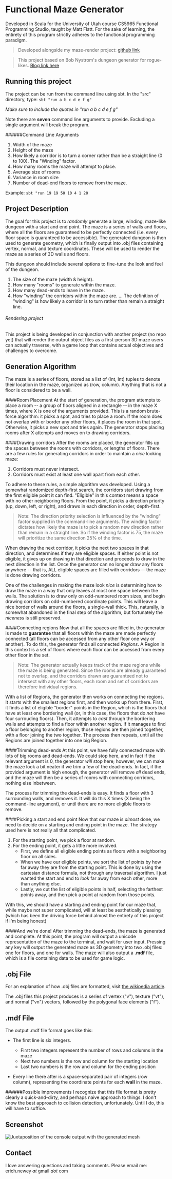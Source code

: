 Functional Maze Generator
======
Developed in Scala for the University of Utah course CS5965 Functional Programming Studio, taught by Matt Flatt.
For the sake of learning, the entirety of this program strictly adheres to the functional programming paradigm.

> Developed alongside my maze-render project: [github link](https://github.com/enewey/maze-render)

> This project based on Bob Nystrom's dungeon generator for rogue-likes. [Blog link here](http://journal.stuffwithstuff.com/2014/12/21/rooms-and-mazes/)


Running this project
------
The project can be run from the command line using sbt. In the "src" directory, type:
`sbt "run a b c d e f g"`

*Make sure to include the quotes in "run a b c d e f g"*

Note there are **seven** command line arguments to provide. Excluding a single argument will break the program. 

######Command Line Arguments
1. Width of the maze
2. Height of the maze
3. How likely a corridor is to turn a corner rather than be a straight line (0 to 100). The "Winding" factor.
4. How many rooms the maze will attempt to place.
5. Average size of rooms
6. Variance in room size
7. Number of dead-end floors to remove from the maze.

Example: `sbt "run 19 19 50 10 4 1 20`


Project Description
------
The goal for this project is to *randomly* generate a large, winding, maze-like dungeon with a start and end point. The maze is a series of walls and floors, where all the floors are guaranteed to be perfectly connected (i.e. every floor space is guaranteed to be accessible). The generated dungeon is then used to generate geometry, which is finally output into .obj files containing vertex, normal, and texture coordinates. These will be used to render the maze as a series of 3D walls and floors.

This dungeon should include several options to fine-tune the look and feel of the dungeon.

1. The size of the maze (width & height).
2. How many "rooms" to generate within the maze.
3. How many dead-ends to leave in the maze.
4. How "winding" the corridors within the maze are.
... The definition of "winding" is how likely a corridor is to turn rather than remain a straight line.

###### Rendering project
This project is being developed in conjunction with another project (no repo yet) that will render the output object files as a first-person 3D maze users can actually traverse, with a game loop that contains actual objectives and challenges to overcome.


Generation Algorithm
------
The maze is a series of floors, stored as a list of (Int, Int) tuples to denote their location in the maze, organized as (row, column). Anything that is not a floor is considered to be a wall. 

####Room Placement
At the start of generation, the program attempts to place a room -- a group of floors aligned in a rectangle -- in the maze X times, where X is one of the arguments provided. This is a random brute-force algorithm: it picks a spot, and tries to place a room. If the room does not overlap with or border any other floors, it places the room in that spot. Otherwise, it picks a new spot and tries again. The generator stops placing rooms after X attempts and moves on to drawing corridors.

####Drawing corridors
After the rooms are placed, the generator fills up the spaces between the rooms with corridors, or lengths of floors. There are a few rules for generating corridors in order to maintain a *nice* looking maze:

1. Corridors must never intersect.
2. Corridors must exist at least one wall apart from each other.

To adhere to these rules, a simple algorithm was developed. Using a somewhat randomized depth-first search, the corridors start drawing from the first eligible point it can find. "Eligible" in this context means a space with no other neighboring floors. From the point, it picks a direction priority (up, down, left, or right), and draws in each direction in order, depth-first.
> Note: The direction priority selection is influenced by the "winding" factor supplied in the command-line arguments. The winding factor dictates how likely the maze is to pick a random new direction rather than remain in a straight line. So if the winding factor is 75, the maze will prioritize the same direction 25% of the time.

When drawing the next corridor, it picks the next two spaces in that direction, and determines if they are eligible spaces. If either point is not eligible, it gives up on drawing in that direction and proceeds to draw in the next direction in the list. Once the generator can no longer draw any floors anywhere -- that is, ALL eligible spaces are filled with corridors -- the maze is done drawing corridors.

One of the challenges in making the maze look *nice* is determining how to draw the maze in a way that only leaves at most one space between the walls. The solution is to draw only on odd-numbered room sizes, and begin drawing corridors on odd-numbered coordinate points. This will leave a nice border of walls around the floors, a single-wall thick. This, naturally, is somewhat abandoned in the final step of the algorithm, but fortunately the *niceness* is still preserved.

####Connecting regions
Now that all the spaces are filled in, the generator is made to **guarantee** that all floors within the maze are made perfectly connected (all floors can be accessed from any other floor one way or another). To do this, the generator finds all connected *Regions*. A Region in this context is a set of floors where each floor can be accessed from every other floor in the set.
> Note: The generator actually keeps track of the maze regions while the maze is being generated. Since the rooms are already guaranteed not to overlap, and the corridors drawn are guaranteed not to intersect with any other floors, each room and set of corridors are therefore individual regions.

With a list of Regions, the generator then works on connecting the regions. It starts with the smallest regions first, and then works up from there. First, it finds a list of eligible "border" points in the Region, which is the floors that have at least one bordering wall (or, in this case, the floors that do *not* have four surrouding floors). Then, it attempts to *cast* through the bordering walls and attempts to find a floor within another region. If it manages to find a floor belonging to another region, those regions are then joined together, with a floor joining the two together. The process then repeats, until all the Regions are joined together into one big Region.

####Trimming dead-ends
At this point, we have fully connected maze with lots of big rooms and dead-ends. We could stop here, and in fact if the relevant argument is 0, the generator *will* stop here; however, we can make the maze look a bit neater if we trim a few of the dead-ends. In fact, if the provided argument is high enough, the generator will remove *all* dead ends, and the maze will then be a series of rooms with connecting corridors, nothing else inbetween.

The process for trimming the dead-ends is easy. It finds a floor with 3 surrounding walls, and removes it. It will do this X times (X being the command-line argument), or until there are no more eligible floors to remove.

####Picking a start and end point
Now that our maze is *almost* done, we need to decide on a starting and ending point in the maze. The strategy used here is not really all that complicated. 

1. For the starting point, we pick a floor at random.
2. For the ending point, it gets a little more involved.
    * First, we define all eligible ending points as floors with a neighboring floor on all sides.
    * When we have our eligible points, we sort the list of points by how far away they are from the starting point. This is done by using the cartesian distance formula, not through any traversal algorithm. I just wanted the start and end to *look* far away from each other, more than anything else.
    * Lastly, we cut the list of eligible points in half, selecting the farthest points away, and then pick a point at random from those points.

With this, we should have a starting and ending point for our maze that, while maybe not super complicated, will at least be aesthetically pleasing (which has been the driving force behind almost the entirety of this project if I'm being honest)

####And we're done!
After trimming the dead-ends, the maze is generated and complete. At this point, the program will output a unicode representation of the maze to the terminal, and wait for user input. Pressing any key will output the generated maze as 3D geometry into two .obj files: one for floors, and one for walls. The maze will also output a **.mdf** file, which is a file containing data to be used for game logic.

.obj File
------
For an explanation of how .obj files are formatted, visit [the wikipedia article](https://en.wikipedia.org/wiki/Wavefront_.obj_file).

The .obj files this project produces is a series of vertex ("v"), texture ("vt"), and normal ("vn") vectors, followed by the polygonal face elements ("f").

.mdf File
------
The output .mdf file format goes like this:

* The first line is six integers.
    + First two integers represent the number of rows and columns in the maze
    + Next two numbers is the row and column for the starting location
    + Last two numbers is the row and column for the ending position

* Every line there after is a space-separated pair of integers (row column), representing the coordinate points for each **wall** in the maze.

######Possible improvements
I recognize that this file format is pretty clearly a quick-and-dirty, and perhaps naive approach to things. I don't know the best approach to collision detection, unfortunately. Until I do, this will have to suffice.

Screenshot
------
![Juxtaposition of the console output with the generated mesh](maze-mesh-render.png?raw=true)

Contact
------
I love answering questions and taking comments. Please email me: erich.newey *at* gmail *dot* com

